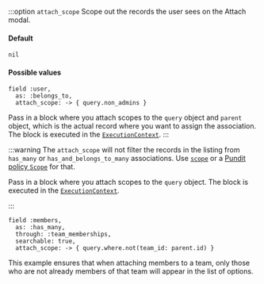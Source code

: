 :::option `attach_scope`
Scope out the records the user sees on the Attach modal.

#### Default

`nil`

#### Possible values

```ruby{3}
field :user,
  as: :belongs_to,
  attach_scope: -> { query.non_admins }
```


Pass in a block where you attach scopes to the `query` object and `parent` object, which is the actual record where you want to assign the association. The block is executed in the [`ExecutionContext`](./../execution-context).
:::

:::warning
The `attach_scope` will not filter the records in the listing from `has_many` or `has_and_belongs_to_many` associations.
Use [`scope`](#scope) or a [Pundit policy `Scope`](./../authorization#scopes) for that.

Pass in a block where you attach scopes to the `query` object. The block is executed in the [`ExecutionContext`](./../execution-context).

:::

```ruby{3}
field :members,
  as: :has_many,
  through: :team_memberships,
  searchable: true,
  attach_scope: -> { query.where.not(team_id: parent.id) }
  ```
This example ensures that when attaching members to a team, only those who are not already members of that team will appear in the list of options.
